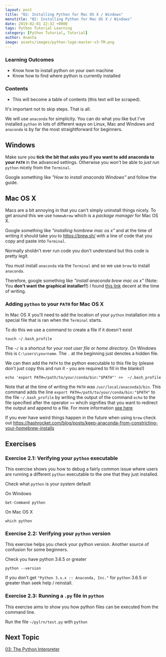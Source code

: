 ```yaml
---
layout: post
title: "02: Installing Python for Mac OS X / Windows"
menutitle: "02: Installing Python for Mac OS X / Windows"
date: 2019-02-01 22:32 +0000
tags: Python Tutorial Learning
category: [Python Tutorial, Tutorial]
author: Ananta
image: assets/images/python-logo-master-v3-TM.png
---
```


### Learning Outcomes

- Know how to install python on your own machine
- Know how to find where python is currently installed

### Contents

- This will become a table of contents (this text will be scraped).

It's important not to skip steps. That is all.

We will use `anaconda` for simplicity. You can do what you like but I've installed `python` in lots of different ways on Linux, Mac and Windows and `anaconda` is by far the most straightforward for beginners.

## Windows

Make sure you **tick the bit that asks you if you want to add anaconda to your `PATH`** in the advanced settings. Otherwise you won't be able to *just run* `python` nicely from the `Terminal`.

Google something like *"How to install anaconda Windows"* and follow the guide.

## Mac OS X

Macs are a bit annoying in that you can't simply uninstall things nicely. To get around this we use `homewbrew` which is a *package manager* for Mac OS X.

Google something like *"installing hombrew mac os x"* and at the time of writing it should take you to <https://brew.sh/> with a line of code that you copy and paste into `Terminal`.

Normally sholdn't ever run code you don't understand but this code is pretty legit.

You must install `anaconda` via the `Terminal` and so we use `brew` to install `anaconda`.

Therefore, google something like *"install anaconda brew mac os x"* (Note: You **don't want the graphical installer!!**) I found [this link](https://stackoverflow.com/a/42505012/4013571) decent at the time of writing.

### Adding `python` to your `PATH` for Mac OS X

In Mac OS X you'll need to add the location of your `python` installation into a special file that is ran when the `Terminal` starts.

To do this we use a command to create a file if it doesn't exist

    touch ~/.bash_profile

The `~/` is a shortcut for your *root user file* or *home directory*. On Windows this is `C:\users\yourname`. The `.` at the beginning just denotes a hidden file.

We can then add the `PATH` to the python executable to this file by (please don't just copy this and run it - you are required to fill in the blanks!)

    echo 'export PATH=/path/to/your/conda/bin:"$PATH"' >>  ~/.bash_profile

Note that at the time of writing the `PATH` was `/usr/local/anaconda3/bin`. This command adds the line `export PATH=/path/to/your/conda/bin:"$PATH"` to the file `~/.bash_profile` by writing the output of the command `echo` to the file specified after the operator `>>` whcih signifies that you want to redirect the output and append to a file. For more information [see here](https://ss64.com/osx/syntax-redirection.html)

If you ever have weird things happen in the future when using `brew` check out <https://hashrocket.com/blog/posts/keep-anaconda-from-constricting-your-homebrew-installs>

## Exercises

### Exercise 2.1: Verifying your `python` executable

This exercise shows you how to debug a fairly common issue where users are running a different `python` executable to the one that they just installed.

Check what `python` is your system default

On Windows

    Get-Command python

On Mac OS X

    which python

### Exercise 2.2: Verifying your `python` version

This exercise helps you check your python version. Another source of confusion for some beginners.

Check you have python 3.6.5 or greater

    python --version

If you don't get `"Python 3.x.x :: Anaconda, Inc."` for `python` 3.6.5 or greater than seek help / reinstall.

### Exercise 2.3: Running a `.py` file in `python`

This exercise aims to show you how python files can be executed from the command line.

Run the file `~/pylrn/test.py` with `python`

## Next Topic

[03: The Python Interpreter](https://flipdazed.github.io/blog/python%20tutorial/03-The-python-interpreter)
